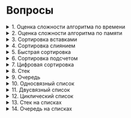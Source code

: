 # Вопросы
<details><summary>1. Оценка сложности алгоритма по времени </summary>
<center><h1> Оценка сложности по времени </h1></center>
<br><h2> Оценка сложности алгоритма </h2><br>

<h3>

**(a)** **O(g(n))** — *верхняя оценка* сложности алгоритма. Запись **T(n) = O(g(n))** означает, что существуют **C > 0, N > 0** такие, что для любого **n >= N** будет выполняться **0 <= T(n) <= C·g(n)**.

**(b)** **Ω(g(n))** — *нижняя оценка* сложности алгоритма. Запись **T(n) = Ω(g(n))** означает, что существуют **C > 0, N > 0** такие, что для любого **n >= N** будет выполняться **0 <= C·g(n) <= T(n)**. Можно сказать, что **T(n) = Ω(g(n))**, если **g(n) = O(T(n))**.

**(c)** **θ(g(n))** — *точная оценка* сложности алгоритма. Запись **θ(n) = Ω(g(n))** означает, что существуют **C, K > 0, N > 0** такие, что для любого **n >= N** будет выполняться **0 <= C·g(n) <= T(n) <= K·g(n)**. *Точная оценка* сложности алгоритма будет существовать в том случае, если *верхняя* и *нижняя оценка* будут равны.

<h3>
<img src = "source/AlgorithmAnalysis.png">

<br><h2> Свойства О </h2><br>

<h3>

**T1(n) = O(g1(n))**, **T2(n) = O(g2(n))**

1. *Сложность суммы*: **T1 + T2 = O(max(g1(n), g2(n)))**.

2. *Сложность произведения*: **T1·T2 = O(g1(n)·g2(n))**.

3. *Умножение на константу*: **C·T1 = O(g1(n))**.

4. *Сумма с константой*: **C + T1 = O(g1(n))**.

5. *Теорема о связи* **O**, **Ω**, **θ**: **T(n) = θ(g(n)) <=> T(n) = O(g(n))** и **T(n) = Ω(g(n))**.

<h3>

<br><h2> Классификация алгоритмов </h2><br>

<h3>

Можно выделить следующие типы временной сложности:

1. *Постоянный*: **O(1)**

2. *Логарифмический*: **O(log(n))**

3. *Линейный*: **O(n)**.

4. *Квадратичный*: **O(n^2)**.

5. *Кубический*: **O(n^3)**.

6. *Полиноминальный*: **O(n^m)**.

7. *Экспоненциальный* **O(t^p(n))**, **t** — константа, **p(n)** — некоторая полиноминальная функция.

8. *Факториальный*: **O(n!)**. Обладает наибольшей временной сложностью среди всех известных типов.

<h3>

<img src = "source/AlgorithmClassification.png">

</details>
<details><summary>2. Оценка сложности алгоритма по памяти</summary>
То же самое, что и по времени только по памяти...
</details>
<details><summary>3. Сортировка вставками</summary>
  <center><h1> Сортировка вставками </h1></center>
  <br><h2> Асимптотика алгоритма </h2><br>
 
  <h3>

| Оценка     | Лучший случай | Средний случай | Худший случай |
|:----------:|:-------------:|:--------------:|:-------------:|
| По времени | O(n)          | O(n^2)         | O(n^2)        |
| По памяти  | O(1)          | O(1)           | O(1)          |

  <br><h2> Устойчивость </h2><br>

  <p><h3><strong>Сортировка вставками</strong> является устойчивой.</h3></p>

</h3>


  Лучший случай достигается, при изначально отсортрованном массиве.
  
  Инвариант: на j-й итерации цикла массив [0..(j-1)] состоит из исходных элементов, расположенных в порядке возрастания.

  На первой итерации алгоритм состоит из 1 исходного элемента, расположенного по возрастанию.

  <h3>    
  <img src = "source/InsertionSort.gif">

  <br><center><h1> Реализация </h1></center><br>

```c++
bool CmpToIntLower(int &a, int &b) {
  return a < b;
}


template<class T, class Compare>
void InsertionSort(vector<T> &a, Compare cmp = CmpToIntLower) {
    for (int i = 1; i < a.size(); ++i) {
        int j = i-1;
        while  (j >= 0 && CmpToIntLower(a[j + 1], a[j])){
            swap(a[j+1],a[j]);
            j--;
        }
    }
}
```

</details>
<details><summary>4. Сортировка слиянием</summary>
  <center><h1> Сортировка Слиянием </h1></center>
  <br><h2> Асимптотика алгоритма </h2><br>

  <h3>

| Оценка     | Лучший случай | Средний случай | Худший случай |
|:----------:|:-------------:|:--------------:|:-------------:|
| По времени | O(n * log(n)) | O(n * log(n))  | O(n * log(n)) |
| По памяти  | O(n)          | O(n)           | O(n)          |

  <p><h3>*Сортировка слиянием* является устойчивой.<h3></p>

  <br>По времени: n тратится на слияние log(n) на зазбиению через вызов рекурсии. 

  !Необходим дополнительный массив при слиянии.
  <h3>    
  <img src = "source/MergeSort.png">
  <br><center><h1> Реализация </h1></center><br>
  <h2> Рекурсивное разбиение исходного массива </h2>

```c++
template<class T, class Compare>
void MergeSortRecursive(vector<T>& a, int left, int right, Compare& cmp = CmpToIntLower) {
    if (right - left <= 1) {
        return;
    }
    if (right - left == 2) {
        if (cmp(a[left], a[left + 1])) swap(a[left], a[left + 1]);
    }
    int mid = left + (right - left) / 2;
    MergeSortRecursive(a, left, mid, cmp);
    MergeSortRecursive(a, mid, right, cmp);
    //merge(a.begin()+left,a.begin()+mid,a.begin()+mid,a.begin()+right, back_inserter(tmp));
    vector<T> tmp = my_merge(a, left, mid, mid, right, cmp);
    copy(tmp.begin(), tmp.end(), a.begin() + left);
} 
```

<br><h2>Нерекурсивное разбиение исходного массива</h2>

```c++
template<class T, class Compare>
void MergeSortNotRecursive(vector<T>& a, Compare cmp = CmpToIntLower) {
    int step = 1;
    while (step < a.size()) {
        int i = 0;
        vector<T> b;
        while (i * 2 * step <= a.size()) {
            int l1 = i * 2 * step, r1 = l1 + step, l2 = l1 + step, r2 = min(l2 + step, (int) a.size());
            if (l2 < a.size()) {
                //merge(a.begin()+l1,a.begin()+r1,a.begin()+l2,a.begin()+r2, back_inserter(b));
                vector<T> tmp = my_merge(a, l1, r1, l2, r2, cmp);
                copy(tmp.begin(), tmp.end(), back_inserter(b));
            } else {
                r1 = min(l1 + step, (int) a.size());
                copy(a.begin() + l1, a.begin() + r1, back_inserter(b));
            }
            i++;
        }
        a = b;
        step += step;
    }
}
```
<br><h2> Слияние разбитых массивов </h2>

```c++
bool CmpToIntLower(int& a, int& b) {
    return a < b;
}


template<class T, class Compare>
vector<T> my_merge(vector<T>& a, int l1, int r1, int l2, int r2, Compare cmp) {
    vector<T> temp;
    while (l1 < r1 && l2 < r2) {
        if (cmp(a[l1], a[l2])) {
            temp.push_back(a[l1++]);
        } else {
            temp.push_back(a[l2++]);
        }
    }
    while (l1 < r1) temp.push_back(a[l1++]);
    while (l2 < r2) temp.push_back(a[l2++]);
    return temp;
}
```


</details>
<details><summary>5. Быстрая сортировка</summary>

  <center><h1> Быстрая сортировка </h1></center>
  <br><h2> Асимптотика алгоритма </h2><br>
 
  <h3>

| Оценка     | Лучший случай | Средний случай | Худший случай |
|:----------:|:-------------:|:--------------:|:-------------:|
| По времени | O(n·log(n))   | O(n·log(n))    | O(n^2)        |
| По памяти  | O(log(n))     | O(log(n))      | O(n)          |

*Худший случай* — когда на каждом разбиении массив делится на одноэлементный массив и массив длины **n - 1**.

**log(n)** в оценке памяти — глубина рекурсии.
<h3>

<h2> Разбиение Ломуто </h2>

<h3>

*Опорный элемент* — последний элемент массива.

<h3>

<h2> Разбиение Хоара </h2>

<h3>

*Опорный элемент* — элемент посередине массива.

*Разбиение Хоара* эффективнее Ломуто, так как происходит в среднем в **3** раза меньше свапов, и разбиение эффективнее, когда все элементы равны.

<h3>

<h2> Модификации </h2>

<h3>

1.  Выбор *опорного элемента* случайным образом.

2.  Выбор *опорного элемента*, как среднее между крайным левым и крайним правым значением массива.

<h3>

<h2> Устойчивость </h2>

<h3>

*Быстрая сортировка* не является устойчивой сортировкой из-за свапов при разбиении на два массива.

<h3>

<img src = "source/QuickSort.png">

  <br><center><h1> Реализация </h1></center><br>

```c++
void QuickSort(vector<T>& a, int l, int r, Compare& cmp) {
  int i, j;
  auto k = a[l + (r - l) / 2];
  i = l;
  j = r;
  do {
      while (cmp(a[i], k)) i++;
      while (cmp(k, a[j])) j--;
      if (i <= j) {
          swap(a[i], a[j]);
          i++;
          j--;
      }
  } while (i < j);
  if (l < j) QuickSort(a, l, j, cmp);
  if (i < r) QuickSort(a, i, r, cmp);
}
```

</details>
<details><summary>6. Сортировка подсчетом</summary>

  <center><h1> Сортировка подсчетом (первая вариация) </h1></center>
  <br><h2> Асимптотика алгоритма </h2><br>
 
  <h3>

| Оценка     | Лучший случай | Средний случай | Худший случай |
|:----------:|:-------------:|:--------------:|:-------------:|
| По времени | O(k + n)      | O(k + n)       | O(k + n)      |
| По памяти  | O(k)          | O(k)           | O(k)          |

В данной реализации исходный массив **A[n]** состоит из целых чисел от **0** до **k - 1**. Массив **C[k]** для подсчета количества повторений каждого числа в массиве **A**. После этого в **A** последовательно каждый **i** записывается **C[i]** раз.

<h3>

<h2> Устойчивость </h2>

<h3>

Данная реализация сортировки подсчетом не является устойчивой, так как идет перезапись каждого элемента.

</h3>

<img src = "source/CountingSort1.gif">

  <br><center><h1> Реализация </h1></center><br>

```c++
void SimpleCountingSort(vector<int>& a) {
    int maxn = 0;
    for (int i = 0; i < a.size(); ++i) {
        maxn = max(maxn, a[i]);
    }
    maxn++;
    vector<int> cnt(maxn, 0);
    for (auto el: a) {
        cnt[el]++;
    }
    a.clear();
    a.resize(0);
    for (int number = 0; number < maxn; ++number) {
        for (int j = 0; j < cnt[number]; ++j) {
            a.push_back(number);
        }
    }
}
```

  <center><h1> Сортировка подсчетом (вторая вариация) </h1></center>
  <br><h2> Асимптотика алгоритма </h2><br>
 
  <h3>

| Оценка     | Лучший случай | Средний случай | Худший случай |
|:----------:|:-------------:|:--------------:|:-------------:|
| По времени | O(n)          | O(n)           | O(n)          |
| По памяти  | O(k + n)      | O(k + n)       | O(k + n)      |

В данной реализации мы начинаем сортировку аналогично первой вариации. Исходный массив **A[n]** состоит из целых чисел от **0** до **k - 1**. Массив **C[k]** для подсчета количества повторений каждого числа в массиве **A**. После того, как мы посчитали количество каждого **i**, мы определяем индекс последнего элемента **i** в отсортированном массиве. Создаем вспомогательный массив **B[n]** и в него, идя по **A** с конца, записываем каждый **i** по индексу из **C**. Индекс записанного только что элемента уменьшаем на **1**. (думаю на коде станет понятнее).

<h3>

<h2> Устойчивость </h2>

<h3>

Данная реализация сортировки подсчетом является устойчивой. Мы расставляем объекты с одинаковыми значениями ключа сортировки по их исходным позициям относительно друг друга.

<h3>

<h2> Модификации </h2>

<h3>

1. С помощью линейного поиска *максимума* и *минимума* находим диапазон чисел. Это не влияет на асимптотику алгоритма, так как поиск выполняется за **O(n)**.

2. *Минимум* может быть отрицательным, в то время как в **C** индексы от **0** до **k - 1**. Поэтому при работе с массивом **C** нужно вычитать *минимум* из **A[i]**, а при записи в **B[i]** прибавлять его.

<h3>

<h3> 

Единственное, что в графической реализации мы идем с начала массива **A**, это делает сортировку неустойчивой. Если мы будем идти с конца (т.е. как и описывалось), то сортировка станет устойчивой.

<h3>

<img src = "source/CountingSort2.gif">

  <br><center><h1> Реализация </h1></center><br>

```c++
void CountingSort(vector<int>& a) {
    int maxn = 0;
    for (int i = 0; i < a.size(); ++i) {
        maxn = max(maxn, a[i]);
    }
    maxn++;
    vector<int> cnt(maxn, 0);
    for (auto el: a) {
        cnt[el]++;
    }
    for (int number = 1; number < maxn; ++number) {
        cnt[number] += cnt[number-1];
    }
    vector<int> carry(a.size(),0);

    for (int i = a.size() - 1; i >= 0; --i) {
        carry[--cnt[a[i]]] = a[i];
    }
    a = carry;
}  
```


</details>
<details><summary>7. Цифровая сортировка</summary>

  <center><h1> Цифровая сортировка </h1></center>

  <br><h2> Асимптотика алгоритма </h2><br>
 
  <h3>

| Оценка     | Лучший случай | Средний случай | Худший случай |
|:----------:|:-------------:|:--------------:|:-------------:|
| По времени | O(m·T(n))     | O(m·T(n))      | O(m·T(n))     |
| По памяти  | O(M(n))       | O(M(n))        | O(M(n))       |

**T(n)** и **M(n)** — сложности по времени и памяти сортировки, которая используется для разрядов. В конкретно этой реализации, мы используем устойчивую сортировку подсчетом. **m** — количество разрядов сортируемых элементов.

| Оценка     | Лучший случай | Средний случай | Худший случай |
|:----------:|:-------------:|:--------------:|:-------------:|
| По времени | O(m·n)        | O(m·n)         | O(m·n)        |
| По памяти  | O(m + n)      | O(m + n)       | O(m + n)      |

Алгоритм представляет собой цикл по номеру разряда, начиная с правого (младшего). На каждой итерации элементы массива **A** размещаются в нужном порядке во вспомогательном массиве **B**. Для сортировки на каждой итерации цикла по разрядам используется *устойчивая сортировка подсчетом*.

Конкретная реализация *цифровой сортировки* называется *LSD-сортировкой* — цикл идет по разрядам, начиная с младшего, то есть справа.

Существует модификация, в которой мы начинаем со старшего разряда (слева). Она называется *MSD-сортировкой*.
<h3>

<img src = "source/RadixSort.png">

  <br><center><h1> Реализация </h1></center><br>

```c++
void radixSortLSD(vector<string> &a, int m){
    for (int i = m - 1; i >= 0; i--) {
        vector<string> temp_arr;
        for (int digit = 0; digit <= 26; digit++)
            for (string& item : a){
              if (item[digit] == char(digit + 'a')) {
                temp_arr.push_back(item);
              }
            }
        a = temp_arr;
    }
}  
```

</details>
<details><summary>8. Стек</summary>
  <center><h1> Стек </h1></center>
  <br><center><h2> Оценка операций структуры по времени </h2></center><br>
  <h3>

| Удаление | Добавление | Поиск |
|:--------:|:----------:|:-----:|
|   O(1)   |    O(1)    |  O(n) |


  <h2><center> Описание структуры </center><h2>
  <h3>
  <p>Stack - абстрактный тип данных, представляющий собой список элементов, организованных по принципу LIFO (англ. last in — first out, «последним пришёл — первым вышел»). </p>

  <p>Если проще, то Stack можно представить в виде стопки книг (для того, чтобы добраться до определенной книги необходимо убрать сверху все остальные). </p> 

  <p>Стек состоит из ячеек(в примере — это книги), которые представлены в виде структуры, содержащей какие-либо данные и указатель типа данной структуры на следующий элемент.</p>
  </h3>
  <h3><br>   
  <img src = "source/Stack.gif">

   <h2>Stack поддерживает следующие операции: </h2>
<h3>

* Добавление элемента в начало
* удаление первого элемента
* Проверка на наличие элементов
* Обращение к первому элементу
</h3>

<br><h2>Добавление в начало</h2><br>
<h3>
<p>Для добаления нового элемента в Stack мы создаем ячейку с необходимым нам значением.
<strong>

* Если Stack оказывается пустым, то мы делаем ячейку головой.
* Если в Stack хранится какой-либо элемент, то мы ставим указатель нового элемента на голову и только потом делаем данную ячейку головой.  
</strong>
</h3>

```c++
void push(T val){
    Node<T>* elem = new Node<T>;
    elem->value = val;
    if (top != nullptr){
        elem->prev = top;
        top = elem;
    } else {
        top = elem;
    }
}
```

<br><h2>Удаление элемента</h2><br>

<h3>
<p>Для удаления элемента в Stack мы сохраняем адресс головы, переназначаем первый элемент (делаем второй первым), <strong>чистим за собой память</strong> и только потом удаляем элемент.
</h3>

```c++
void pop(){
    Node<T>* to_del = top;
    top = top->prev;
    delete to_del;
}
```

<br><h2> Проверка на наличие элементов </h2><br>

```c++
bool empty(){
    return (top == nullptr);
}
```

<br><h2> Обращение к первому элементу </h2><br>

```c++
T back(){
    T ans = top->value;
    return ans;
}
```
<br><h2> Полная реализация </h2><br>

```c++
template<class T>
struct Stack{
    Node<T>* top;
    Stack(){
        top = nullptr;
    }
    void push(T val){
        Node<T>* elem = new Node<T>;
        elem->value = val;
        if (top != nullptr){
            elem->prev = top;
            top = elem;
        } else {
            top = elem;
        }
    }

    void pop(){
        Node<T>* to_del = top;
        top = top->prev;
        delete to_del;
    }

    T back(){
        T ans = top->value;
        return ans;
    }

    bool empty(){
        return (top == nullptr);
    }
};
```

  
</details>
<details><summary>9. Очередь </summary>
<h2><center>Очередь</center></h2><br>

<h3>

| Удаление | Добавление | Поиск |
|:--------:|:----------:|:-----:|
|   O(1)   |    O(1)    |  O(n) |

</h3>

<h2> Описание структуры <br></h2>

<h3>

<p>Queue — абстрактный тип данных, представляющий собой список элементов, организованных по принципу FIFO (англ. first in — first out, «первым пришёл — первым вышел»).</p>

* head - голова очереди (отсюда удаляются элементы).
* tail - хвост очереди (сюда добавляются элементы).

<br> Очередь поодерживает следующие операции: <br>

* push - операция вставки элемента (в конец).
* pop - операция удаление элемета (из начала). 
* size - операция получения количества элементов в очереди.
* empty - проверка очереди на наличие в ней элементов.
* top - возвращает элемент из начала.
</h3>

<img src = "source/Queue.png">

<br><h2>Добавление элемента в конец</h2><br>
<h3><p>Добавление элемента в конец осущетсвляется по следующему принципу:
</p>

1. Создается новая ячейка, указывающая на nullptr и имеющая необходимое нам значение. 
2. Проверяется: есть ли элементы в очереди.
3. *(1)* <strong> Если элементов нет</strong>, то первый и последний элементы становяться равны новой ячейки. 
3. *(2)* <strong> Если элементы есть</strong>, то мы делаем так, чтобы последний элемент стал указывать на новый, и чтобы последний tail был равен новому элементу. 
</h3>

```c++
void push(T val){
    Node<T>* elem = new Node<T>;
    if (last != nullptr){
        last->next = elem;
    } else {
        first = elem;
    }
    elem->value  = val;
    elem->next = nullptr;
    last = elem;
}
```

<br><h2>Удаление элемента</h2><br>
<h3><p> Удаление элемента осуществляется по следующему принципу:</p>

1. Создается ячейка для удаления, равная tail.
2. head становиться вторая ячейка.
3. Если после удаления очередь стала пустой, то присваиваем tail nullptr.
4. Чистим память, на которую указывает ячейка.
5. Удаляем ячейку.

</h3>



```c++
void pop(){
    Node<T>* to_del = first;
    first = first->next;
    if (first == nullptr)
    {
        last = nullptr;
    }
    delete to_del;
}
```

<br><h2>Вывод первого элемента</h2><br>

```c++
T front(){
    T ans = first->value;
    return ans;
}
```

<br><h2>Полная реализация</h2><br>

```c++
template<class T>
struct Node {
    T value;
    Node *next;
};

template<class T>
struct Queue{
    Node<T>* first;
    Node<T>* last;
    Queue(){
        first = nullptr;
        last = nullptr;
    }
    void push(T val){
        Node<T>* elem = new Node<T>;
        if (last != nullptr){
            last->next = elem;
        } else {
            first = elem;
        }
        elem->value  = val;
        elem->next = nullptr;
        last = elem;
    }

    void pop(){
        Node<T>* to_del = first;
        first = first->next;
        if (first == nullptr)
        {
            last = nullptr;
        }
        delete to_del;
    }

    T front(){
        T ans = first->value;
        return ans;
    }
};  
```
</details>
<details><summary>10. Односвязный список</summary>
  <center><h1> Односвязный список </h1></center>
  <img src = "source/List1.png">
  <br><center><h1> Реализация </h1></center><br>

```c++
template<class T>
struct Node {
    T value; // значение
    Node *prev = nullptr; // указатель на следующий элемент
};
```

</details>
<details><summary>11. Двусвязный список</summary>

  <br><center><h1> Реализация </h1></center><br>

```c++
  
```

</details>
<details><summary>12. Циклический список</summary>

  <br><center><h1> Реализация </h1></center><br>

```c++
  
```

</details>
<details><summary>13. Стек на списках</summary>

  <br><center><h1> Реализация </h1></center><br>

```c++
  
```

</details>
<details><summary>14. Очередь на списках</summary>

  <br><center><h1> Реализация </h1></center><br>

```c++
  
```

</details>
